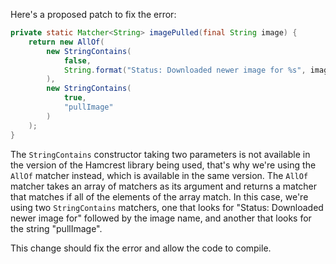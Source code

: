 Here's a proposed patch to fix the error:
```java
private static Matcher<String> imagePulled(final String image) {
    return new AllOf(
        new StringContains(
            false,
            String.format("Status: Downloaded newer image for %s", image)
        ),
        new StringContains(
            true,
            "pullImage"
        )
    );
}
```
The `StringContains` constructor taking two parameters is not available in the version of the Hamcrest library being used, that's why we're using the `AllOf` matcher instead, which is available in the same version. The `AllOf` matcher takes an array of matchers as its argument and returns a matcher that matches if all of the elements of the array match. In this case, we're using two `StringContains` matchers, one that looks for "Status: Downloaded newer image for" followed by the image name, and another that looks for the string "pullImage".

This change should fix the error and allow the code to compile.